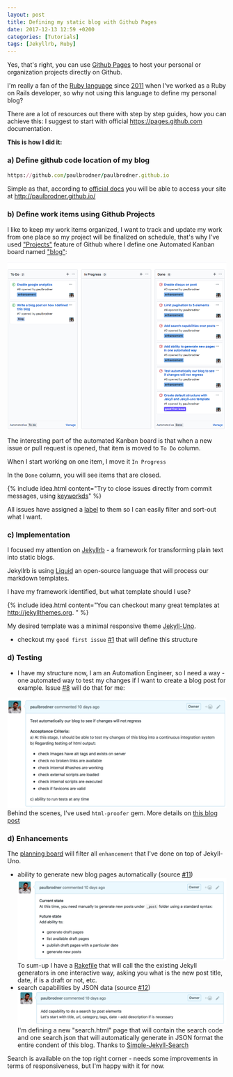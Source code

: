 ```yaml
---
layout: post
title: Defining my static blog with Github Pages
date: 2017-12-13 12:59 +0200
categories: [Tutorials]
tags: [Jekyllrb, Ruby]
---
```

Yes, that's right, you can use [Github Pages](https://pages.github.com) to host your personal or organization projects directly on Github.

I'm really a fan of the [Ruby language](https://www.ruby-lang.org/en/) since [2011](https://www.linkedin.com/in/paulbrodner/) when I've worked as a Ruby on Rails developer, so why not using this language to define my personal blog?

There are a lot of resources out there with step by step guides, how you can achieve this: I suggest to start with official https://pages.github.com documentation.

**This is how I did it:**
### a) Define github code location of my blog
```ruby
https://github.com/paulbrodner/paulbrodner.github.io
```

Simple as that, according to [official docs](https://pages.github.com) you will be able to access your site at http://paulbrodner.github.io/ 

### b) Define work items using Github Projects
I like to keep my work items organized, I want to track and update my work from one place so my project will be finalized on schedule, that's why I've used ["Projects"](https://help.github.com/articles/about-project-boards/) feature of Github where I define one Automated Kanban board named ["blog"](https://github.com/paulbrodner/paulbrodner.github.io/projects/1?):

![Kanban Blog](/images/posts/blog-kanban.png)

The interesting part of the automated Kanban board is that when a new issue or pull request is opened, that item is moved to `To Do` column.

When I start working on one item, I move it `In Progress`

In the `Done` column, you will see items that are closed.

 {% include idea.html content="Try to close issues directly from commit messages, using <a href='https://help.github.com/articles/closing-issues-using-keywords/'>keyworkds</a>" %}

All issues have assigned a [label](https://help.github.com/articles/applying-labels-to-issues-and-pull-requests/) to them so I can easily filter and sort-out what I want.

### c) Implementation

I focused my attention on [Jekyllrb](https://jekyllrb.com) - a framework for transforming plain text into static blogs.

Jekyllrb is using [Liquid](https://shopify.github.io/liquid/) an open-source language that will process our markdown templates.

I have my framework identified, but what template should I use?

{% include idea.html content="You can checkout many great templates at http://jekyllthemes.org. " %}


My desired template was a minimal responsive theme [Jekyll-Uno](https://github.com/joshgerdes/jekyll-uno).
- checkout my `good first issue` [#1](https://github.com/paulbrodner/paulbrodner.github.io/issues/1) that will define this structure

### d) Testing
- I have my structure now, I am an Automation Engineer, so I need a way - one automated way to test my changes if I want to create a blog post for example. Issue [#8](https://github.com/paulbrodner/paulbrodner.github.io/issues/8) will do that for me:

![Test My Blog](/images/posts/test-my-blog.png)
Behind the scenes, I've used `html-proofer` gem. More details on [this blog post](/2017/test-my-rendered-html-files-with-html-proofer/)

### d) Enhancements
The [planning board](https://github.com/paulbrodner/paulbrodner.github.io/projects/1?card_filter_query=label%3Aenhancement) will filter all `enhancement` that I've done on top of Jekyll-Uno.
* ability to generate new blog pages automatically (source [#11](https://github.com/paulbrodner/paulbrodner.github.io/pull/11))
![Generate Pages](/images/posts/generate-pages.png)
To sum-up I have a [Rakefile](https://github.com/paulbrodner/paulbrodner.github.io/blob/master/Rakefile) that will call the the existing Jekyll generators in one interactive way, asking you what is the new post title, date, if is a draft or not, etc.
* search capabilities by JSON data (source [#12](https://github.com/paulbrodner/paulbrodner.github.io/pull/12))
![Search Capabilities](/images/posts/search-capabilities.png)
I'm defining a new "search.html" page that will contain the search code and one search.json that will automatically generate in JSON format the entire condent of this blog. Thanks to [Simple-Jekyll-Search](https://github.com/christian-fei/Simple-Jekyll-Search)

Search is available on the top right corner - needs some improvements in terms of responsiveness, but I'm happy with it for now.
